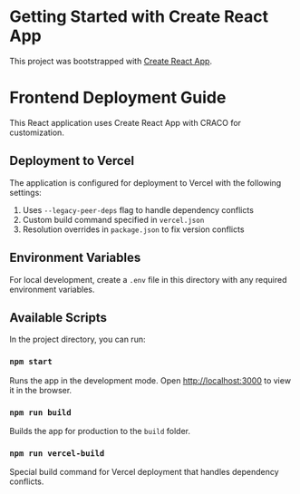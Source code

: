 # Getting Started with Create React App

This project was bootstrapped with [Create React App](https://github.com/facebook/create-react-app).

# Frontend Deployment Guide

This React application uses Create React App with CRACO for customization.

## Deployment to Vercel

The application is configured for deployment to Vercel with the following settings:

1. Uses `--legacy-peer-deps` flag to handle dependency conflicts
2. Custom build command specified in `vercel.json`
3. Resolution overrides in `package.json` to fix version conflicts

## Environment Variables

For local development, create a `.env` file in this directory with any required environment variables.

## Available Scripts

In the project directory, you can run:

### `npm start`

Runs the app in the development mode.
Open [http://localhost:3000](http://localhost:3000) to view it in the browser.

### `npm run build`

Builds the app for production to the `build` folder.

### `npm run vercel-build`

Special build command for Vercel deployment that handles dependency conflicts.
